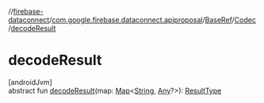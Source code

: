 //[firebase-dataconnect](../../../../index.md)/[com.google.firebase.dataconnect.apiproposal](../../index.md)/[BaseRef](../index.md)/[Codec](index.md)/[decodeResult](decode-result.md)

# decodeResult

[androidJvm]\
abstract fun [decodeResult](decode-result.md)(map: [Map](https://kotlinlang.org/api/latest/jvm/stdlib/kotlin.collections/-map/index.html)&lt;[String](https://kotlinlang.org/api/latest/jvm/stdlib/kotlin/-string/index.html), [Any](https://kotlinlang.org/api/latest/jvm/stdlib/kotlin/-any/index.html)?&gt;): [ResultType](index.md)

